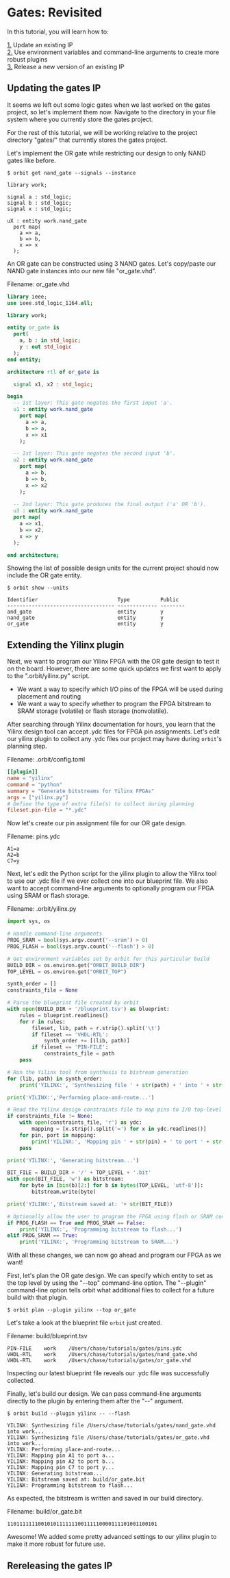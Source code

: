 # Gates: Revisited

In this tutorial, you will learn how to:

[1.](#updating-the-gates-ip) Update an existing IP  
[2.](#extending-the-yilinx-plugin) Use environment variables and command-line arguments to create more robust plugins  
[3.](#rereleasing-the-gates-ip) Release a new version of an existing IP  

## Updating the gates IP

It seems we left out some logic gates when we last worked on the gates project, so let's implement them now. Navigate to the directory in your file system where you currently store the gates project.


For the rest of this tutorial, we will be working relative to the project directory "gates/" that currently stores the gates project.

Let's implement the OR gate while restricting our design to only NAND gates like before. 
```
$ orbit get nand_gate --signals --instance
```
```
library work;

signal a : std_logic;
signal b : std_logic;
signal x : std_logic;

uX : entity work.nand_gate
  port map(
    a => a,
    b => b,
    x => x
  );
```

An OR gate can be constructed using 3 NAND gates. Let's copy/paste our NAND gate instances into our new file "or_gate.vhd".

Filename: or_gate.vhd
``` vhdl
library ieee;
use ieee.std_logic_1164.all;

library work;

entity or_gate is
  port(
    a, b : in std_logic;
    y : out std_logic
  );
end entity;

architecture rtl of or_gate is

  signal x1, x2 : std_logic;

begin
  -- 1st layer: This gate negates the first input 'a'.
  u1 : entity work.nand_gate
    port map(
      a => a,
      b => a,
      x => x1
    );

  -- 1st layer: This gate negates the second input 'b'.
  u2 : entity work.nand_gate
    port map(
      a => b,
      b => b,
      x => x2
    );
    
  -- 2nd layer: This gate produces the final output ('a' OR 'b').
  u3 : entity work.nand_gate
  port map(
    a => x1,
    b => x2,
    x => y
  );

end architecture;
```

Showing the list of possible design units for the current project should now include the OR gate entity.
```
$ orbit show --units
```
```
Identifier                          Type          Public   
----------------------------------- ------------- -------- 
and_gate                            entity        y 
nand_gate                           entity        y 
or_gate                             entity        y 
```

## Extending the Yilinx plugin


Next, we want to program our Yilinx FPGA with the OR gate design to test it on the board. However, there are some quick updates we first want to apply to the ".orbit/yilinx.py" script.
- We want a way to specify which I/O pins of the FPGA will be used during placement and routing
- We want a way to specify whether to program the FPGA bitstream to SRAM storage (volatile) or flash storage (nonvolatile).

After searching through Yilinx documentation for hours, you learn that the Yilinx design tool can accept .ydc files for FPGA pin assignments. Let's edit our yilinx plugin to collect any .ydc files our project may have during `orbit`'s planning step.

Filename: .orbit/config.toml
``` toml
[[plugin]]
name = "yilinx"
command = "python"
summary = "Generate bitstreams for Yilinx FPGAs"
args = ["yilinx.py"]
# Define the type of extra file(s) to collect during planning
fileset.pin-file = "*.ydc"
```

Now let's create our pin assignment file for our OR gate design.

Filename: pins.ydc
``` text
A1=a
A2=b
C7=y
```

Next, let's edit the Python script for the yilinx plugin to allow the Yilinx tool to use our .ydc file if we ever collect one into our blueprint file. We also want to accept command-line arguments to optionally program our FPGA using SRAM or flash storage.

Filename: .orbit/yilinx.py
``` Python
import sys, os

# Handle command-line arguments
PROG_SRAM = bool(sys.argv.count('--sram') > 0)
PROG_FLASH = bool(sys.argv.count('--flash') > 0)

# Get environment variables set by orbit for this particular build
BUILD_DIR = os.environ.get("ORBIT_BUILD_DIR")
TOP_LEVEL = os.environ.get("ORBIT_TOP")

synth_order = []
constraints_file = None

# Parse the blueprint file created by orbit
with open(BUILD_DIR + '/blueprint.tsv') as blueprint:
    rules = blueprint.readlines()
    for r in rules:
        fileset, lib, path = r.strip().split('\t')
        if fileset == 'VHDL-RTL':
            synth_order += [(lib, path)]
        if fileset == 'PIN-FILE':
            constraints_file = path
    pass

# Run the Yilinx tool from synthesis to bistream generation
for (lib, path) in synth_order:
    print('YILINX:', 'Synthesizing file ' + str(path) + ' into ' + str(lib) + '...')

print('YILINX:','Performing place-and-route...')

# Read the Yilinx design constraints file to map pins to I/O top-level ports.
if constraints_file != None:
    with open(constraints_file, 'r') as ydc:
        mapping = [x.strip().split('=') for x in ydc.readlines()]
    for pin, port in mapping:
        print('YILINX:', 'Mapping pin ' + str(pin) + ' to port ' + str(port) + '...')
    pass

print('YILINX:', 'Generating bitstream...')

BIT_FILE = BUILD_DIR + '/' + TOP_LEVEL + '.bit'
with open(BIT_FILE, 'w') as bitstream:
    for byte in [bin(b)[2:] for b in bytes(TOP_LEVEL, 'utf-8')]:
        bitstream.write(byte)

print('YILINX:','Bitstream saved at: '+ str(BIT_FILE))

# Optionally allow the user to program the FPGA using flash or SRAM configuration
if PROG_FLASH == True and PROG_SRAM == False:
    print('YILINX:', 'Programming bitstream to flash...')
elif PROG_SRAM == True:
    print('YILINX:', 'Programming bitstream to SRAM...')

```

With all these changes, we can now go ahead and program our FPGA as we want!

First, let's plan the OR gate design. We can specify which entity to set as the top level by using the "--top" command-line option. The "--plugin" command-line option tells orbit what additional files to collect for a future build with that plugin.
```
$ orbit plan --plugin yilinx --top or_gate 
```

Let's take a look at the blueprint file `orbit` just created.

Filename: build/blueprint.tsv
``` text
PIN-FILE	work	/Users/chase/tutorials/gates/pins.ydc
VHDL-RTL	work	/Users/chase/tutorials/gates/nand_gate.vhd
VHDL-RTL	work	/Users/chase/tutorials/gates/or_gate.vhd

```

Inspecting our latest blueprint file reveals our .ydc file was successfully collected.

Finally, let's build our design. We can pass command-line arguments directly to the plugin by entering them after the "--" argument.
```
$ orbit build --plugin yilinx -- --flash
```
```
YILINX: Synthesizing file /Users/chase/tutorials/gates/nand_gate.vhd into work...
YILINX: Synthesizing file /Users/chase/tutorials/gates/or_gate.vhd into work...
YILINX: Performing place-and-route...
YILINX: Mapping pin A1 to port a...
YILINX: Mapping pin A2 to port b...
YILINX: Mapping pin C7 to port y...
YILINX: Generating bitstream...
YILINX: Bitstream saved at: build/or_gate.bit
YILINX: Programming bitstream to flash...
```

As expected, the bitstream is written and saved in our build directory.

Filename: build/or_gate.bit
``` text
1101111111001010111111100111110000111101001100101
```

Awesome! We added some pretty advanced settings to our yilinx plugin to make it more robust for future use.

## Rereleasing the gates IP

